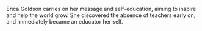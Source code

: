 Erica Goldson carries on her message and self-education, aiming to inspire
and help the world grow. She discovered the absence of teachers early on,
and immediately became an educator her self.